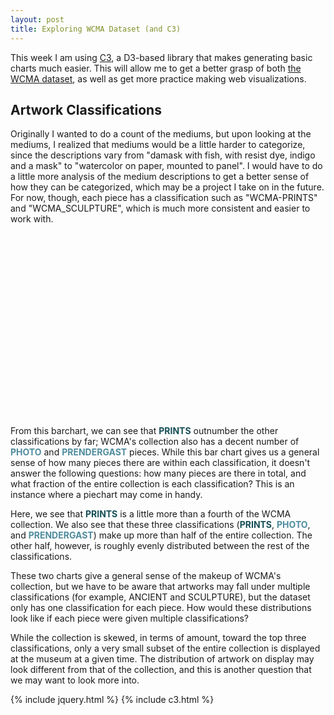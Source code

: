 ```yaml
---
layout: post
title: Exploring WCMA Dataset (and C3)
---
```

This week I am using [C3](https://c3js.org/), a D3-based library that makes generating basic charts much easier. This will allow me to get a better grasp of both [the WCMA dataset](https://github.com/wcmaart/collection), as well as get more practice making web visualizations.

## Artwork Classifications
Originally I wanted to do a count of the mediums, but upon looking at the mediums, I realized that mediums would be a little harder to categorize, since the descriptions vary from "damask with fish, with resist dye, indigo and a mask" to "watercolor on paper, mounted to panel". I would have to do a little more analysis of the medium descriptions to get a better sense of how they can be categorized, which may be a project I take on in the future. For now, though, each piece has a classification such as "WCMA-PRINTS" and "WCMA_SCULPTURE", which is much more consistent and easier to work with.

<div class="ClassificationCount"></div>
<style>
.ClassificationCount{
  width: 52em;
  position: relative;
  left: -6em;
  height: 20em;
  margin: 1.5em 0em;
}
</style>

From this barchart, we can see that <b style="color:#154e56">PRINTS</b> outnumber the other classifications by far; WCMA's collection also has a decent number of <b style="color:#4f8c9d">PHOTO</b> and <b style="color:#4f8c9d">PRENDERGAST</b> pieces. While this bar chart gives us a general sense of how many pieces there are within each classification, it doesn't answer the following questions: how many pieces are there in total, and what fraction of the entire collection is each classification? This is an instance where a piechart may come in handy.

<div class="ClassificationPie"></div>

Here, we see that <b style="color:#154e56">PRINTS</b> is a little more than a fourth of the WCMA collection. We also see that these three classifications (<b style="color:#154e56">PRINTS</b>, <b style="color:#4f8c9d">PHOTO</b>, and <b style="color:#4f8c9d">PRENDERGAST</b>) make up more than half of the entire collection. The other half, however, is roughly evenly distributed between the rest of the classifications.

These two charts give a general sense of the makeup of WCMA's collection, but we have to be aware that artworks may fall under multiple classifications (for example, ANCIENT and SCULPTURE), but the dataset only has one classification for each piece. How would these distributions look like if each piece were given multiple classifications?

While the collection is skewed, in terms of amount, toward the top three classifications, only a very small subset of the entire collection is displayed at the museum at a given time. The distribution of artwork on display may look different from that of the collection, and this is another question that we may want to look more into.

{% include jquery.html %}
{% include c3.html %}
<script src="{{site.baseurl}}/assets/more-d3/viz-wcma.js"></script>